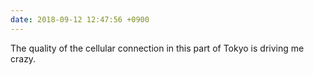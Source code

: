 ```yaml
---
date: 2018-09-12 12:47:56 +0900
---
```

The quality of the cellular connection in this part of Tokyo is driving me crazy. 
